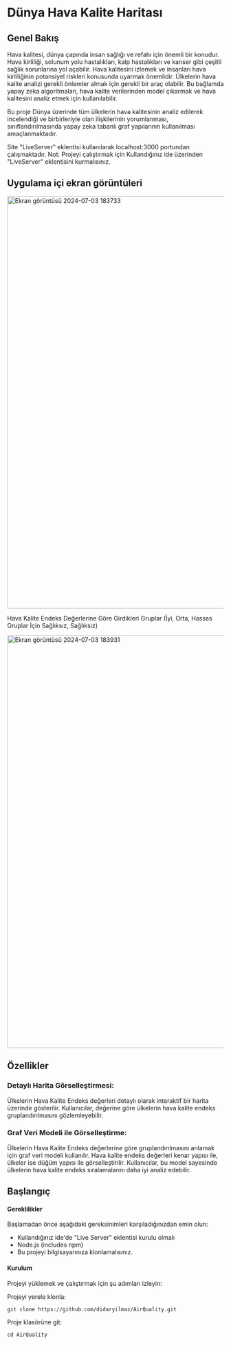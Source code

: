 # Dünya Hava Kalite Haritası

## Genel Bakış

Hava kalitesi, dünya çapında insan sağlığı ve refahı için önemli bir konudur. Hava kirliliği, solunum yolu hastalıkları, kalp hastalıkları ve kanser gibi çeşitli sağlık sorunlarına yol açabilir. Hava kalitesini izlemek ve insanları hava kirliliğinin potansiyel riskleri konusunda uyarmak önemlidir. Ülkelerin hava kalite analizi gerekli önlemler almak için gerekli bir araç olabilir. Bu bağlamda yapay zeka algoritmaları, hava kalite verilerinden model çıkarmak ve hava kalitesini analiz etmek için kullanılabilir.

Bu proje Dünya üzerinde tüm ülkelerin hava kalitesinin analiz edilerek incelendiği ve birbirleriyle olan ilişkilerinin yorumlanması, sınıflandırılmasında yapay zeka tabanlı graf yapılarının kullanılması amaçlanmaktadır.

Site "LiveServer" eklentisi kullanılarak localhost:3000 portundan çalışmaktadır.
Not: Projeyi çalıştırmak için Kullandığınız ide üzerinden "LiveServer" eklentisini kurmalısınız.

## Uygulama içi ekran görüntüleri
<img width="959" alt="Ekran görüntüsü 2024-07-03 183733" src="https://github.com/didaryilmaz/AirQuality/assets/91085429/c4d19922-070c-475f-995d-c09583ea52dd">

Hava Kalite Endeks Değerlerine Göre Girdikleri Gruplar (İyi, Orta, Hassas Gruplar İçin Sağlıksız, Sağlıksız) 

<img width="960" alt="Ekran görüntüsü 2024-07-03 183931" src="https://github.com/didaryilmaz/AirQuality/assets/91085429/e04269d7-6648-456d-baa1-287e7b0c2b29">

## Özellikler

### Detaylı Harita Görselleştirmesi:
Ülkelerin Hava Kalite Endeks değerleri detaylı olarak interaktif bir harita üzerinde gösterilir. Kullanıcılar, değerine göre ülkelerin hava kalite endeks gruplandırılmasını gözlemleyebilir.

### Graf Veri Modeli ile Görselleştirme:
Ülkelerin Hava Kalite Endeks değerlerine göre gruplandırılmasını anlamak için graf veri modeli kullanılır. Hava kalite endeks değerleri kenar yapısı ile, ülkeler ise düğüm yapısı ile görselleştirilir. Kullanıcılar, bu model sayesinde ülkelerin hava kalite endeks sıralamalarını daha iyi analiz edebilir.

## Başlangıç

#### Gereklilikler
Başlamadan önce aşağıdaki gereksinimleri karşıladığınızdan emin olun:

- Kullandığınız ide'de "Live Server" eklentisi kurulu olmalı
- Node.js (includes npm)
- Bu projeyi bilgisayarınıza klonlamalısınız.

#### Kurulum
Projeyi yüklemek ve çalıştırmak için şu adımları izleyin:

Projeyi yerele klonla:
```
git clone https://github.com/didaryilmaz/AirQuality.git
```

Proje klasörüne git:
```
cd AirQuality
```
